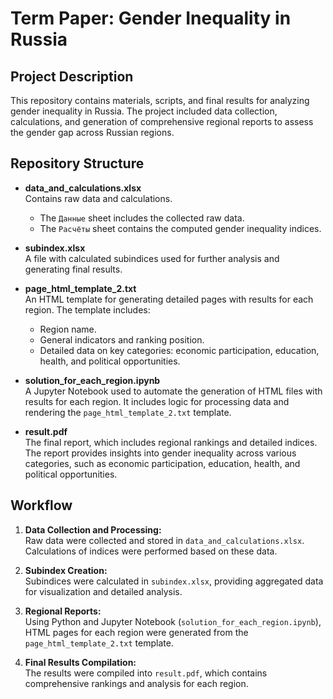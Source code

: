 # Term Paper: Gender Inequality in Russia

## Project Description
This repository contains materials, scripts, and final results for analyzing gender inequality in Russia. The project included data collection, calculations, and generation of comprehensive regional reports to assess the gender gap across Russian regions.

## Repository Structure
- **data_and_calculations.xlsx**  
  Contains raw data and calculations.  
  - The `Данные` sheet includes the collected raw data.  
  - The `Расчёты` sheet contains the computed gender inequality indices.  

- **subindex.xlsx**  
  A file with calculated subindices used for further analysis and generating final results.

- **page_html_template_2.txt**  
  An HTML template for generating detailed pages with results for each region. The template includes:
  - Region name.
  - General indicators and ranking position.
  - Detailed data on key categories: economic participation, education, health, and political opportunities.

- **solution_for_each_region.ipynb**  
  A Jupyter Notebook used to automate the generation of HTML files with results for each region. It includes logic for processing data and rendering the `page_html_template_2.txt` template.

- **result.pdf**  
  The final report, which includes regional rankings and detailed indices. The report provides insights into gender inequality across various categories, such as economic participation, education, health, and political opportunities.

## Workflow
1. **Data Collection and Processing:**  
   Raw data were collected and stored in `data_and_calculations.xlsx`. Calculations of indices were performed based on these data.

2. **Subindex Creation:**  
   Subindices were calculated in `subindex.xlsx`, providing aggregated data for visualization and detailed analysis.

3. **Regional Reports:**  
   Using Python and Jupyter Notebook (`solution_for_each_region.ipynb`), HTML pages for each region were generated from the `page_html_template_2.txt` template.

4. **Final Results Compilation:**  
   The results were compiled into `result.pdf`, which contains comprehensive rankings and analysis for each region.